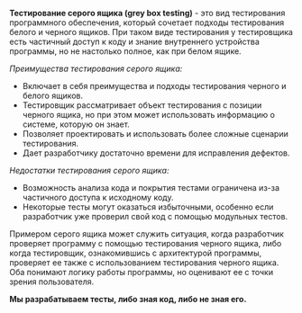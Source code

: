 **Тестирование серого ящика (grey box testing)** - это вид тестирования программного обеспечения, который сочетает подходы тестирования белого и черного ящиков. При таком виде тестирования у тестировщика есть частичный доступ к коду и знание внутреннего устройства программы, но не настолько полное, как при белом ящике.

*Преимущества тестирования серого ящика:*

* Включает в себя преимущества и подходы тестирования черного и белого ящиков. 
* Тестировщик рассматривает объект тестирования с позиции черного ящика, но при этом может использовать информацию о системе, которую он знает.
* Позволяет проектировать и использовать более сложные сценарии тестирования.
* Дает разработчику достаточно времени для исправления дефектов.

*Недостатки тестирования серого ящика:*

* Возможность анализа кода и покрытия тестами ограничена из-за частичного доступа к исходному коду.
* Некоторые тесты могут оказаться избыточными, особенно если разработчик уже проверил свой код с помощью модульных тестов.

Примером серого ящика может служить ситуация, когда разработчик проверяет программу с помощью тестирования черного ящика, либо когда тестировщик, ознакомившись с архитектурой программы, проверяет ее также с использованием тестирования черного ящика. Оба понимают логику работы программы, но оценивают ее с точки зрения пользователя.

**Мы разрабатываем тесты, либо зная код, либо не зная его.**